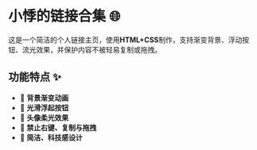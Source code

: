 # 小悸的链接合集 🌐

这是一个简洁的个人链接主页，使用**HTML+CSS**制作，支持渐变背景、浮动按钮、流光效果，并保护内容不被轻易复制或拖拽。

## 功能特点 ✨

- 🔹 **背景渐变动画**
- 🔹 **光滑浮起按钮**
- 🔹 **头像柔光效果**  
- 🔹 **禁止右键、复制与拖拽**  
- 🔹 **简洁、科技感设计**
